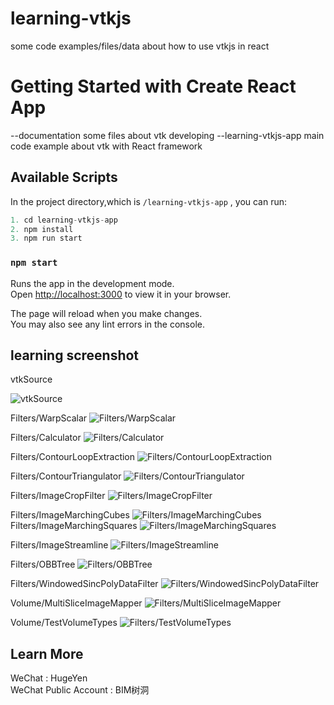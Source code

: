 # learning-vtkjs
some code examples/files/data about how to use vtkjs in react
# Getting Started with Create React App

--documentation
 some files about vtk developing
--learning-vtkjs-app
 main code example about vtk with React framework

## Available Scripts

In the project directory,which is `/learning-vtkjs-app` , you can run:

```js
1. cd learning-vtkjs-app
2. npm install
3. npm run start
```
### `npm start`

Runs the app in the development mode.\
Open [http://localhost:3000](http://localhost:3000) to view it in your browser.

The page will reload when you make changes.\
You may also see any lint errors in the console.


## learning  screenshot
vtkSource

![vtkSource](./learning-vtkjs-app/public/images/vtkSource.png)

Filters/WarpScalar
![Filters/WarpScalar](./learning-vtkjs-app/public/images/WarpScalar.png)

Filters/Calculator
![Filters/Calculator](./learning-vtkjs-app/public/images/Calculator.png)

Filters/ContourLoopExtraction
![Filters/ContourLoopExtraction](./learning-vtkjs-app/public/images/ContourLoopExtraction.png)

Filters/ContourTriangulator
![Filters/ContourTriangulator](./learning-vtkjs-app/public/images/ContourTriangulator.png)

Filters/ImageCropFilter
![Filters/ImageCropFilter](./learning-vtkjs-app/public/images/ImageCropFilter.png)

Filters/ImageMarchingCubes
![Filters/ImageMarchingCubes](./learning-vtkjs-app/public/images/ImageMarchingCubes.png)
Filters/ImageMarchingSquares
![Filters/ImageMarchingSquares](./learning-vtkjs-app/public/images/ImageMarchingSquares.png)

Filters/ImageStreamline
![Filters/ImageStreamline](./learning-vtkjs-app/public/images/ImageStreamline.png)

Filters/OBBTree
![Filters/OBBTree](./learning-vtkjs-app/public/images/OBBTree.png)

Filters/WindowedSincPolyDataFilter
![Filters/WindowedSincPolyDataFilter](./learning-vtkjs-app/public/images/WindowedSincPolyDataFilter.png)

Volume/MultiSliceImageMapper
![Filters/MultiSliceImageMapper](./learning-vtkjs-app/public/images/MultiSliceImageMapper.png)

Volume/TestVolumeTypes
![Filters/TestVolumeTypes](./learning-vtkjs-app/public/images/TestVolumeTypes.png)
## Learn More

WeChat : HugeYen\
WeChat Public Account : BIM树洞

